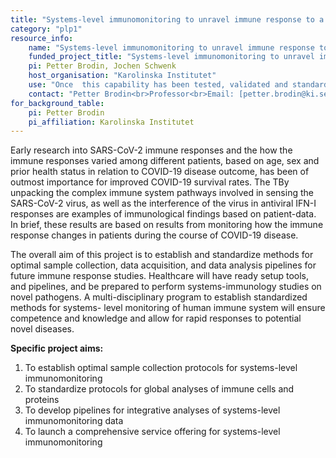 ```yaml
---
title: "Systems-level immunomonitoring to unravel immune response to a novel pathogen"
category: "plp1"
resource_info:
    name: "Systems-level immunomonitoring to unravel immune response to a novel pathogen"
    funded_project_title: "Systems-level immunomonitoring to unravel immune response to a novel pathogen"
    pi: Petter Brodin, Jochen Schwenk
    host_organisation: "Karolinska Institutet"
    use: "Once  this capability has been tested, validated and standardized it can be offered as a service capability and combined offering within the SciLifeLab, Clinical proteomics and immunology platform (see project aim 4)."
    contact: "Petter Brodin<br>Professor<br>Email: [petter.brodin@ki.se](mailto:petter.brodin@ki.se) <br><br>Jochen Schwenk<br>Professor<br>Email: [jochen.schwenk@scilifelab.se](mailto:jochen.schwenk@scilifelab.se)"
for_background_table:
    pi: Petter Brodin
    pi_affiliation: Karolinska Institutet
---
```


Early research into SARS-CoV-2 immune responses and the how the immune responses varied among different patients, based on age, sex and prior health status in relation to COVID-19 disease outcome, has been of outmost importance for improved COVID-19 survival rates. The TBy unpacking the complex immune system pathways involved in sensing the SARS-CoV-2 virus, as well as the interference of the virus in antiviral IFN-I responses are examples of immunological findings based on patient-data. In brief, these results are based on results from monitoring how the  immune response changes in patients during the course of  COVID-19 disease.

The overall aim of this project is to establish and standardize methods for optimal sample collection, data acquisition, and data analysis pipelines for future immune response studies. Healthcare will have ready setup tools, and pipelines, and be prepared to perform systems-immunology studies on novel pathogens. A multi-disciplinary program to establish standardized methods for systems- level monitoring of human immune system will ensure competence and knowledge and allow for rapid responses to potential novel diseases.

**Specific project aims:**

1. To establish optimal sample collection protocols for systems-level immunomonitoring
2. To standardize protocols for global analyses of immune cells and proteins
3. To develop pipelines for integrative analyses of systems-level immunomonitoring data
4. To launch a comprehensive service offering for systems-level immunomonitoring
